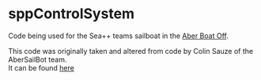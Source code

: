 # sppControlSystem
Code being used for the Sea++ teams sailboat in the [Aber Boat Off](https://abersailbot.co.uk/boatoff-2022/).

This code was originally taken and altered from code by Colin Sauze of the AberSailBot team.   
It can be found [here](https://github.com/abersailbot/minimum_viable_controlsystem)
